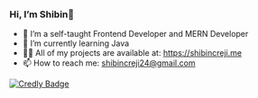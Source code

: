###  Hi, I’m Shibin👋

- 👀 I’m a self-taught Frontend Developer and MERN Developer
- 🌱 I’m currently learning Java
- 👨‍💻 All of my projects are available at: https://shibincreji.me
- 📫 How to reach me: shibincreji24@gmail.com

[![Credly Badge](https://www.credly.com/badges/25cd0499-8e5f-4219-a908-4ab5319847ee/public_url)](https://www.credly.com/badges/25cd0499-8e5f-4219-a908-4ab5319847ee/public_url)




